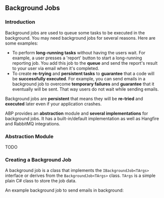 ## Background Jobs

### Introduction

Background jobs are used to queue some tasks to be executed in the background. You may need background jobs for several reasons. Here are some examples:

- To perform **long-running tasks** without having the users wait. For example, a user presses a 'report' button to start a long-running reporting job. You add this job to the **queue** and send the report's result to your user via email when it's completed.
- To create **re-trying** and **persistent tasks** to **guarantee** that a code will be **successfully executed**. For example, you can send emails in a background job to overcome **temporary failures** and **guarantee** that it eventually will be sent. That way users do not wait while sending emails.

Background jobs are **persistent** that means they will be **re-tried** and **executed** later even if your application crashes.

ABP provides an **abstraction** module and **several implementations** for background jobs. It has a built-in/default implementation as well as Hangfire and RabbitMQ integrations.

### Abstraction Module

TODO

### Creating a Background Job

A background job is a class that implements the `IBackgroundJob<TArgs>` interface or derives from the `BackgroundJob<TArgs>` class. `TArgs` is a simple plain C# class to store the job data.

An example background job to send emails in background:

